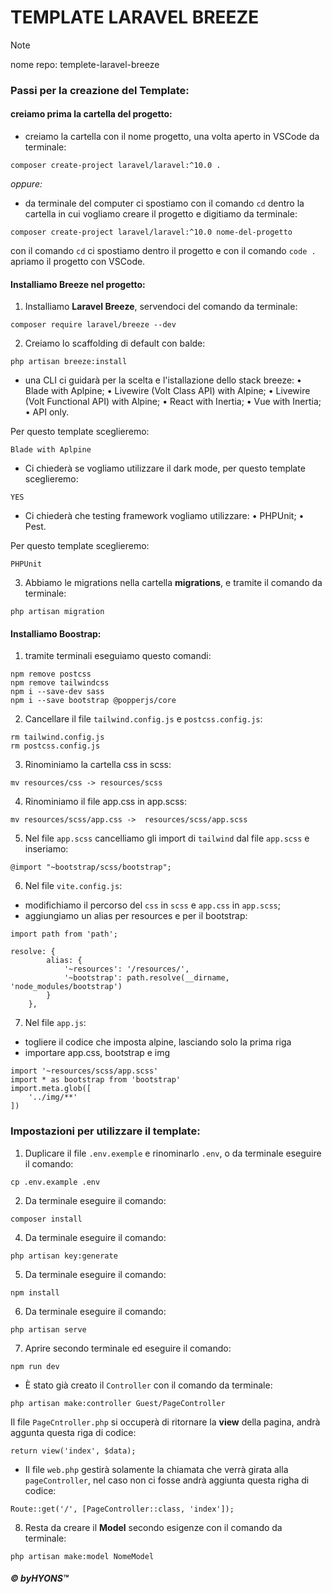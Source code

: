 # TEMPLATE LARAVEL BREEZE

> [!NOTE]
>
> nome repo: templete-laravel-breeze


### Passi per la creazione del Template:

#### creiamo prima la cartella del progetto:
- creiamo la cartella con il nome progetto, una volta aperto in VSCode da terminale:
```
composer create-project laravel/laravel:^10.0 .
```
*oppure:*
- da terminale del computer ci spostiamo con il comando `cd` dentro la cartella in cui vogliamo creare il progetto e digitiamo da terminale:
```
composer create-project laravel/laravel:^10.0 nome-del-progetto
```
con il comando `cd` ci spostiamo dentro il progetto e con il comando `code .` apriamo il progetto con VSCode.


#### Installiamo Breeze nel progetto:

1. Installiamo **Laravel Breeze**, servendoci del comando da terminale:
```
composer require laravel/breeze --dev
```

2. Creiamo lo scaffolding di default con balde:
```
php artisan breeze:install
```
- una CLI ci guidarà per la scelta e l'istallazione dello stack breeze:
• Blade with Aplpine;
• Livewire (Volt Class API) with Alpine;
• Livewire (Volt Functional API) with Alpine;
• React with Inertia;
• Vue with Inertia;
• API only.

Per questo template sceglieremo:
```
Blade with Aplpine
```

- Ci chiederà se vogliamo utilizzare il dark mode, per questo template sceglieremo:
```
YES
```

- Ci chiederà che testing framework vogliamo utilizzare:
• PHPUnit;
• Pest.

Per questo template sceglieremo:
```
PHPUnit
```

3. Abbiamo le migrations nella cartella **migrations**, e tramite il comando da terminale:
```
php artisan migration
```

#### Installiamo Boostrap:
1. tramite terminali eseguiamo questo comandi:
```
npm remove postcss
npm remove tailwindcss
npm i --save-dev sass
npm i --save bootstrap @popperjs/core
```

2. Cancellare il file `tailwind.config.js` e `postcss.config.js`:

```
rm tailwind.config.js
rm postcss.config.js
```

3. Rinominiamo la cartella css in scss:

```
mv resources/css -> resources/scss
```

4. Rinominiamo il file app.css in app.scss:

```
mv resources/scss/app.css ->  resources/scss/app.scss
```

5. Nel file `app.scss` cancelliamo gli import di `tailwind` dal file `app.scss` e inseriamo:

```
@import "~bootstrap/scss/bootstrap";
```

6. Nel file `vite.config.js`:

- modifichiamo il percorso del `css` in `scss` e `app.css` in `app.scss`;
- aggiungiamo un alias per resources e per il bootstrap:

```
import path from 'path';

resolve: {
        alias: {
            '~resources': '/resources/',
            '~bootstrap': path.resolve(__dirname, 'node_modules/bootstrap')
        }
    },
```

7. Nel file `app.js`:

- togliere il codice che imposta alpine, lasciando solo la prima riga
- importare app.css, bootstrap e img

```
import '~resources/scss/app.scss'
import * as bootstrap from 'bootstrap'
import.meta.glob([
    '../img/**'
])
```


### Impostazioni per utilizzare il template:

1. Duplicare il file `.env.exemple` e rinominarlo `.env`, o da terminale eseguire il comando:
```
cp .env.example .env
```

2. Da terminale eseguire il comando: 
```
composer install
```

4. Da terminale eseguire il comando:
```
php artisan key:generate
```

5. Da terminale eseguire il comando:
```
npm install
```

6. Da terminale eseguire il comando:
```
php artisan serve
```

7. Aprire secondo terminale ed eseguire il comando:
```
npm run dev
```

- È stato già creato il `Controller` con il comando da terminale:
```
php artisan make:controller Guest/PageController
```
Il file `PageCntroller.php` si occuperà di ritornare la **view** della pagina, andrà aggunta questa riga di codice:
```
return view('index', $data);
```
- Il file `web.php` gestirà solamente la chiamata che verrà girata alla `pageController`, nel caso non ci fosse andrà aggiunta questa righa di codice:
```
Route::get('/', [PageController::class, 'index']);
```

8. Resta da creare il **Model** secondo esigenze con il comando da terminale:
```
php artisan make:model NomeModel
```


##### © byHYONS™